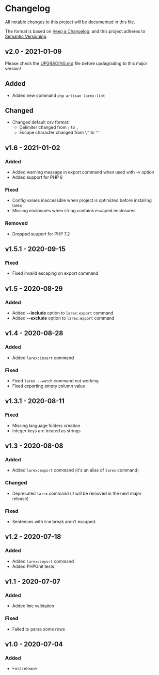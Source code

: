 # Changelog
All notable changes to this project will be documented in this file.

The format is based on [Keep a Changelog](https://keepachangelog.com/en/1.0.0/),
and this project adheres to [Semantic Versioning](https://semver.org/spec/v2.0.0.html).

## v2.0 - 2021-01-09
Please check the [UPGRADING.md](https://github.com/Lukasss93/laravel-larex/blob/master/UPGRADING.md) file before updagrading to this major version!
## Added
- Added new command `php artisan larex:lint`

## Changed
- Changed default csv format:
    - Delimiter changed from `;` to `,`
    - Escape character changed from `\"` to `""`


## v1.6 - 2021-01-02
### Added
- Added warning message in export command when used with -v option
- Added support for PHP 8

### Fixed
- Config values inaccessible when project is optimized before installing larex
- Missing enclosures when string contains escaped enclosures

### Removed
- Dropped support for PHP 7.2


## v1.5.1 - 2020-09-15
### Fixed
- Fixed invalid escaping on export command


## v1.5 - 2020-08-29
### Added
- Added **--include** option to `larex:export` command
- Added **--exclude** option to `larex:export` command


## v1.4 - 2020-08-28
### Added
- Added `larex:insert` command

### Fixed
- Fixed `larex --watch` command not working
- Fixed exporting empty column value


## v1.3.1 - 2020-08-11
### Fixed
- Missing language folders creation
- Integer keys are treated as strings


## v1.3 - 2020-08-08
### Added
- Added `larex:export` command (it's an alias of `larex` command)

### Changed
- Deprecated `larex` command (it will be removed in the next major release)

### Fixed
- Sentences with line break aren't escaped.


## v1.2 - 2020-07-18
### Added
- Added `larex:import` command
- Added PHPUnit tests


## v1.1 - 2020-07-07
### Added
- Added line validation

### Fixed
- Failed to parse some rows


## v1.0 - 2020-07-04
### Added
- First release
